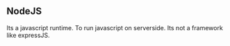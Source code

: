 ## NodeJS
Its a javascript runtime. To run javascript on serverside. Its not a framework like expressJS.  
